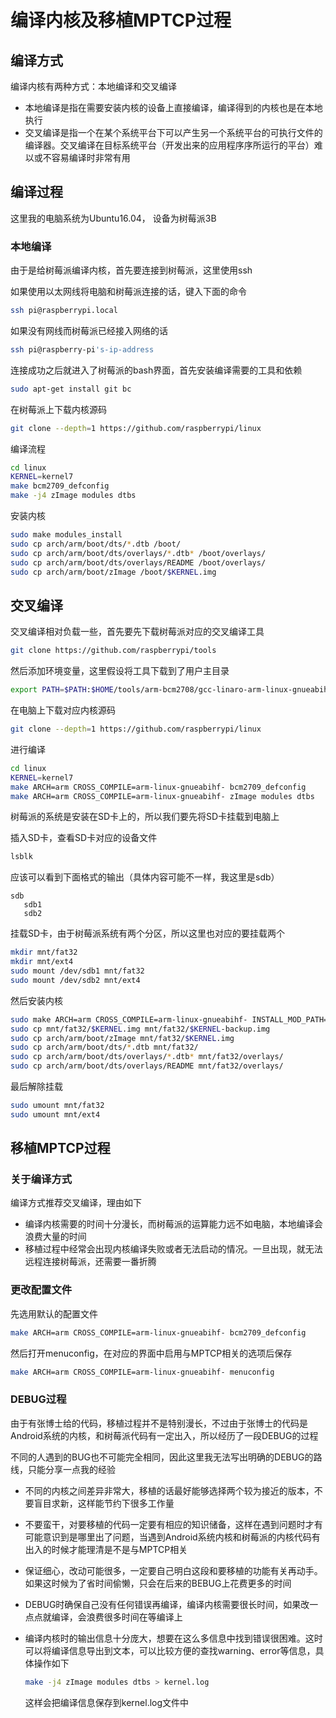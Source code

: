 # 编译内核及移植MPTCP过程

## 编译方式

编译内核有两种方式：本地编译和交叉编译

* 本地编译是指在需要安装内核的设备上直接编译，编译得到的内核也是在本地执行
* 交叉编译是指一个在某个系统平台下可以产生另一个系统平台的可执行文件的编译器。交叉编译在目标系统平台（开发出来的应用程序序所运行的平台）难以或不容易编译时非常有用

## 编译过程

这里我的电脑系统为Ubuntu16.04， 设备为树莓派3B

### 本地编译

由于是给树莓派编译内核，首先要连接到树莓派，这里使用ssh

如果使用以太网线将电脑和树莓派连接的话，键入下面的命令

```bash
ssh pi@raspberrypi.local
```

如果没有网线而树莓派已经接入网络的话

```bash
ssh pi@raspberry-pi's-ip-address
```

连接成功之后就进入了树莓派的bash界面，首先安装编译需要的工具和依赖

```bash
sudo apt-get install git bc
```

在树莓派上下载内核源码

```bash
git clone --depth=1 https://github.com/raspberrypi/linux
```

编译流程

```bash
cd linux
KERNEL=kernel7
make bcm2709_defconfig
make -j4 zImage modules dtbs
```

安装内核

```bash
sudo make modules_install
sudo cp arch/arm/boot/dts/*.dtb /boot/
sudo cp arch/arm/boot/dts/overlays/*.dtb* /boot/overlays/
sudo cp arch/arm/boot/dts/overlays/README /boot/overlays/
sudo cp arch/arm/boot/zImage /boot/$KERNEL.img
```



## 交叉编译

交叉编译相对负载一些，首先要先下载树莓派对应的交叉编译工具

```bash
git clone https://github.com/raspberrypi/tools
```

然后添加环境变量，这里假设将工具下载到了用户主目录

```bash
export PATH=$PATH:$HOME/tools/arm-bcm2708/gcc-linaro-arm-linux-gnueabihf-raspbian/bin
```

在电脑上下载对应内核源码

```bash
git clone --depth=1 https://github.com/raspberrypi/linux
```

进行编译

```bash
cd linux
KERNEL=kernel7
make ARCH=arm CROSS_COMPILE=arm-linux-gnueabihf- bcm2709_defconfig
make ARCH=arm CROSS_COMPILE=arm-linux-gnueabihf- zImage modules dtbs
```

树莓派的系统是安装在SD卡上的，所以我们要先将SD卡挂载到电脑上

插入SD卡，查看SD卡对应的设备文件

```bash
lsblk
```

应该可以看到下面格式的输出（具体内容可能不一样，我这里是sdb）

```
sdb
   sdb1
   sdb2
```

挂载SD卡，由于树莓派系统有两个分区，所以这里也对应的要挂载两个

```bash
mkdir mnt/fat32
mkdir mnt/ext4
sudo mount /dev/sdb1 mnt/fat32
sudo mount /dev/sdb2 mnt/ext4
```

然后安装内核

```bash
sudo make ARCH=arm CROSS_COMPILE=arm-linux-gnueabihf- INSTALL_MOD_PATH=mnt/ext4 modules_install
sudo cp mnt/fat32/$KERNEL.img mnt/fat32/$KERNEL-backup.img
sudo cp arch/arm/boot/zImage mnt/fat32/$KERNEL.img
sudo cp arch/arm/boot/dts/*.dtb mnt/fat32/
sudo cp arch/arm/boot/dts/overlays/*.dtb* mnt/fat32/overlays/
sudo cp arch/arm/boot/dts/overlays/README mnt/fat32/overlays/
```

最后解除挂载

```bash
sudo umount mnt/fat32
sudo umount mnt/ext4
```

## 移植MPTCP过程

### 关于编译方式

编译方式推荐交叉编译，理由如下

* 编译内核需要的时间十分漫长，而树莓派的运算能力远不如电脑，本地编译会浪费大量的时间
* 移植过程中经常会出现内核编译失败或者无法启动的情况。一旦出现，就无法远程连接树莓派，还需要一番折腾

### 更改配置文件

先选用默认的配置文件

```bash
make ARCH=arm CROSS_COMPILE=arm-linux-gnueabihf- bcm2709_defconfig
```

然后打开menuconfig，在对应的界面中启用与MPTCP相关的选项后保存

```bash
make ARCH=arm CROSS_COMPILE=arm-linux-gnueabihf- menuconfig
```

### DEBUG过程

由于有张博士给的代码，移植过程并不是特别漫长，不过由于张博士的代码是Android系统的内核，和树莓派代码有一定出入，所以经历了一段DEBUG的过程

不同的人遇到的BUG也不可能完全相同，因此这里我无法写出明确的DEBUG的路线，只能分享一点我的经验

* 不同的内核之间差异非常大，移植的话最好能够选择两个较为接近的版本，不要盲目求新，这样能节约下很多工作量

* 不要蛮干，对要移植的代码一定要有相应的知识储备，这样在遇到问题时才有可能意识到是哪里出了问题，当遇到Android系统内核和树莓派的内核代码有出入的时候才能理清是不是与MPTCP相关

* 保证细心，改动可能很多，一定要自己明白这段和要移植的功能有关再动手。如果这时候为了省时间偷懒，只会在后来的BEBUG上花费更多的时间

* DEBUG时确保自己没有任何错误再编译，编译内核需要很长时间，如果改一点点就编译，会浪费很多时间在等编译上

* 编译内核时的输出信息十分庞大，想要在这么多信息中找到错误很困难。这时可以将编译信息导出到文本，可以比较方便的查找warning、error等信息，具体操作如下

  ```bash
  make -j4 zImage modules dtbs > kernel.log
  ```

  这样会把编译信息保存到kernel.log文件中